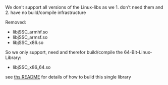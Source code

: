 We don't support all versions of the Linux-libs
as we 1. don't need them and 2. have no build/compile infrastructure

Removed:
- libjSSC_armhf.so
- libjSSC_armsf.so
- libjSSC_x86.so

So we only support, need and therefor build/compile the 64-Bit-Linux-Library:
- libjSSC_x86_64.so

see [ths README](../../../../../README.md) for details of how to build this single library